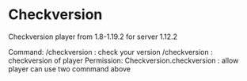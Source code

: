 # Checkversion
Checkversion player from 1.8-1.19.2 for server 1.12.2

Command:
 /checkversion : check your version
 /checkversion <player> : checkversion of player
Permission:
  Checkversion.checkversion : allow player can use two comnmand above

